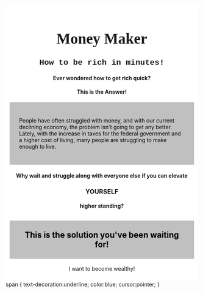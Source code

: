<html>
<div id="Page1" class="page" style="">
  <div style="background-color:white; padding:10px;">
    <h1 style="font-family:verdana; text-align:center; font-size:280%;">Money Maker</h1>
    <h2 style="font-family:courier; text-align:center;">How to be rich in minutes!</h2>
    <h4 style="text-align:center;">Ever wondered how to get rich quick?</h4>
    <h4 style="text-align:center;">This is the Answer! </h4>
    <div style="background-color:silver;color:black;padding:25px;">
      <p>People have often struggled with money, and with our current declining economy, the problem isn't going to get any better. Lately, with the increase in taxes for the federal government and a higher cost of living, many people are struggling to make
        enough to live. </p>
    </div>
    <h4 style="text-align:center;">Why wait and struggle along with everyone else if you can elevate</h4>
    <h3 style="text-align:center;">YOURSELF</h3>
    <h4 style="text-align:center;">higher standing?</h4>
    <h2 style="text-align:center; background-color:silver;color:black;padding:25px;">This is the solution you've been waiting for! </h2>
    <p style="text-align: center;">I want to become <span onclick="show('Page2');">wealthy!</span>
    </p>
  </div>
</div>
<div id="Page2" class="page" style="display:none">
  <div style="font-family:verdana; background-color:white; padding:10px;">
    <div style="text-align: center;">
      <h1>
     Money Maker
     </h1>
      <h3>
     How to Begin your new Life!
     </h3>
    </div>
  </div>
  <norm>
    <div style="font-family:verdana; font-size:100%; background-color:white; padding:15px;">
      <p>
        At MoneyMaker©, we value our fellow people. We understand that you may have some doubts on our ability to help you. If you are not satisfied with us, we will gladly assist you in choosing a better financial plan, or retract the money given to you.
      </p>
      <p>
        To prevent unlawful use of information, all information entered will not be disseminated. Additionally, we will not release information to any third-party systems.
      </p>
      <p>
        To prevent inaccurate information put in our servers, we will assign you an assistant. The Bot will be here to prevent errors.
      </p>
      <p>
        Hello, I am Bot A-7713, also known as Bot FLORA. I was assigned to you at
      </p>
      <p id="date"></p>
      <p>
        I am here to help you with your new financial profile.
      </p>
      <p>
        Please click on "I agree with the terms" if you agree with the above terms and would like to continue.
      </p>
    </div>
  </norm>
  <p style="text-align: center; background-color:silver;color:black;padding:25px;"><span onclick="show('Page3');">I agree with the terms</span>
  </p>
  <script>
    document.getElementById("date").innerHTML = Date();

  </script>
</div>
<div id="Page3" class="page" style="display:none">
  <div style="background-color:white; padding:10px;">
    <h1 style="font-family:verdana; text-align:center; ">Money Maker</h1>
    <div style="font-family:verdana; font-size:90%; background-color:white; padding:15px;">
      <p>
        Thanks for choosing Money Maker! We are here to be your one-way ticket to a luxurious life, and the easy road to relaxation. You will be able to attend opulent, five-star parties, and get immersed with life around the big names. Who knew there was an
        easy route for life?
      </p>
      <p>
        Once again, Thank you for choosing Money Maker! As your assistant, I am here to help you through the process of raising money. To receive the money, please fill out the form on the next page. None of the information will be disseminated, as stated by
        our terms of agreement.
      </p>
      <p>
        Please click 'continue to form' to complete your money recieving process.
      </p>
      <p>
        Bot Flora
      </p>
    </div>
    <span style="text-align:center" onclick="show('Page4');">Continue to Form</span>
  </div>
</div>
<div id="Page4" class="page" style="display:none">
  <h1 style="font-family:verdana; text-align:center; font-size:280%;">Money Maker</h1>
  <span onclick="show('Page5');">Continue</span>
</div>

<div id="Page5" class="page" style="display:none">
  <div style="background-color:white; padding:10px;">
    <h1 style="font-family:verdana; text-align:center; font-size:280%;">Money Maker</h1>
    <p>
      Thank you for filling out the form. The default amount of money selected is: (250,000.00) in (US Dollars). Please refrain from changing this amount at processing and checkout, because it is easier to test smaller amounts of money in case of accidental
      error.
    </p>
    <p>
      Due to inflation and other economic effects, we are not able to supply you with any immediate order of over (999,999.99) in US Dollars. Those orders will not be processed, and will not be delivered.
    </p>
    <p>
      Instead, you may place multiple orders, each at least one week (7 days) apart, and build your fortune from there.
    </p>
    <p>
      Later on, you will also be able to invest in stocks, and be able to maintain your wealth and give it a way to grow. We will have registered professionals assist you with the investment process.
    </p>
    <p>
      Bot Flora
    </p>
  </div>
  <div style="background-color:silver; padding:15px; text-align:center">
    <span onclick="show('Page6');">I Agree</span>
  </div>
</div>

<div id="Page6" class="page" style="display:none">
  <h1 style="font-family:verdana; text-align:center; font-size:280%;">Money Maker</h1>
  <p>
    Also, if would like, you could put in contact information in case we need to reach you during the processing and transaction. You do not need to place your information, but it would mean an automatic cancellation if there is any error in your order.
  </p>
  <p>
    If you wish to place your contact information, please fill out your information below. You do not need to fill out all of the contact information, and two contact methodds are usually adequate.
  </p>
  <br> Email:
  <br>
  <input type="text" name="email">
  <br>
  <br> Phone number:
  <br>
  <input type="text" name="phonenum">
  <br>
  <br> Text number:
  <br>
  <input type="text" name="textnum">
  <br>
  <br> WeChat ID:
  <br>
  <input type="text" name="wechatid">
  <br>
  <br> Google Hangout:
  <br>
  <input type="text" name="googlehangout">
  <br>
  <span onclick="show('Page7');">Go to Transaction</span>
</div>

<div id="Page7" class="page" style="display:none">
  <p>
    
  </p>
  <p>

  </p>
  <span onclick="show('Page8');">DEFAULT MOVING ON BUTTON</span>
</div>

<div id="Page8" class="page" style="display:none">
  <p>
    Page 8
  </p>
  <span onclick="show('Page9');">DEFAULT MOVING ON BUTTON</span>
</div>
</html>

<css>
span {
    text-decoration:underline;
    color:blue;
    cursor:pointer;
}
</css>
